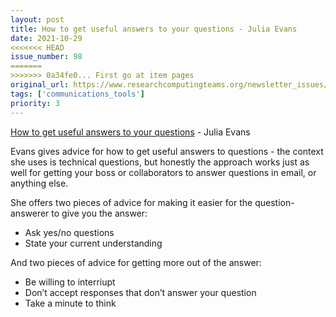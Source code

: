 ```yaml
---
layout: post
title: How to get useful answers to your questions - Julia Evans
date: 2021-10-29
<<<<<<< HEAD
issue_number: 98
=======
>>>>>>> 0a34fe0... First go at item pages
original_url: https://www.researchcomputingteams.org/newsletter_issues/0098
tags: ['communications_tools']
priority: 3
---
```


<!-- markdownlint-disable MD033 -->
<!-- markdownlint-disable MD041 -->
<!-- markdownlint-disable MD049 -->

[How to get useful answers to your questions](https://jvns.ca/blog/2021/10/21/how-to-get-useful-answers-to-your-questions/) - Julia Evans

Evans gives advice for how to get useful answers to questions - the context she uses is technical questions, but honestly the approach works just as well for getting your boss or collaborators to answer questions in email, or anything else.

She offers two pieces of advice for making it easier for the question-answerer to give you the answer:

- Ask yes/no questions
- State your current understanding

And two pieces of advice for getting more out of the answer:

- Be willing to interriupt
- Don’t accept responses that don’t answer your question
- Take a minute to think
